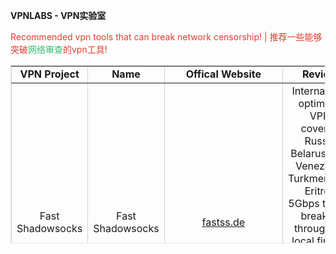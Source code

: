 <!DOCTYPE html>
<html>
<head>
<meta charset="utf-8">
<title>VPNLABS - VPN实验室</title>
<link rel="stylesheet" href="https://cdn.jsdelivr.net/gh/highlightjs/cdn-release@11.5.1/build/styles/default.min.css" type="text/css">
</head>
<body>

<p><strong>VPNLABS - VPN实验室</strong></p>
<p><span style="color: #e03e2d;">Recommended vpn tools that can break network censorship! | 推荐一些能够突破<span style="color: #2dc26b;">网络审查</span>的vpn工具!</span></p>
<table style="border-collapse: collapse; width: 100.031%; border-color: #ced4d9; border-style: dotted; height: 284.8px;" border="1">
<tbody>
<tr style="height: 19.6px;">
<td style="width: 13.4491%; height: 19.6px; text-align: center;"><strong>VPN Project</strong></td>
<td style="width: 18.3677%; height: 19.6px; text-align: center;"><strong>Name</strong></td>
<td style="width: 27.9067%; height: 19.6px; text-align: center;"><strong>Offical Website</strong></td>
<td style="width: 40.2611%; height: 19.6px; text-align: center;"><strong>&nbsp;Reviews</strong></td>
</tr>
<tr style="height: 118.6px;">
<td style="width: 13.4491%; height: 118.6px; text-align: center;">Fast Shadowsocks</td>
<td style="width: 18.3677%; height: 118.6px; text-align: center;">Fast Shadowsocks</td>
<td style="width: 27.9067%; height: 118.6px; text-align: center;"><a title="https://fastss.de" href="https://fastss.de">fastss.de</a></td>
<td style="width: 40.2611%; height: 118.6px; text-align: center;">International optimised VPN, covering Russia, Belarus, Iran, Venezuela, Turkmenistan, Eritrea, 5Gbps transit, breaking through the local firewall blockade, unlocking overseas mainstream media and websites like Tiktok, GPT, NF, etc. in one click.</td>
</tr>
<tr style="height: 146.6px;">
<td style="width: 13.4491%; height: 146.6px; text-align: center;">养鸡场加速器</td>
<td style="width: 18.3677%; height: 146.6px; text-align: center;">养鸡场加速器</td>
<td style="width: 27.9067%; height: 146.6px; text-align: center;"><a title="https://www.yangjichang.com" href="https://www.yangjichang.com">www.yangjichang.com</a></td>
<td style="width: 40.2611%; height: 146.6px; text-align: center;">中国优化VPN，国内G口中转，突破长城防火墙封锁，一键解锁海外主流媒体及Tiktok、GPT、NF等网站。</td>
</tr>
</tbody>
</table>

</body>
</html>
